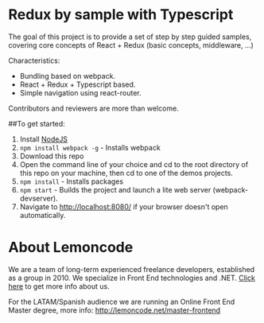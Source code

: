 # Redux by sample with Typescript

The goal of this project is to provide a set of step by step guided samples, covering
core concepts of React + Redux (basic concepts, middleware, ...)

Characteristics:

+ Bundling based on webpack.
+ React + Redux + Typescript based.
+ Simple navigation using react-router.

Contributors and reviewers are more than welcome.

##To get started:  
1. Install [NodeJS](http://www.nodejs.org)  
2. `npm install webpack -g` - Installs webpack
4. Download this repo
5. Open the command line of your choice and cd to the root directory of this repo on your machine,
then cd to one of the demos projects.
6. `npm install` - Installs packages
7. `npm start` - Builds the project and launch a lite web server (webpack-devserver).
8. Navigate to [http://localhost:8080/](http://localhost:8080/) if your browser doesn't open automatically.


# About Lemoncode

We are a team of long-term experienced freelance developers, established as a group in 2010.
We specialize in Front End technologies and .NET. [Click here](http://lemoncode.net/services/en/#en-home) to get more info about us.

For the LATAM/Spanish audience we are running an Online Front End Master degree, more info: http://lemoncode.net/master-frontend
